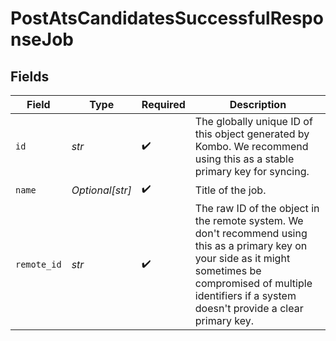 # PostAtsCandidatesSuccessfulResponseJob


## Fields

| Field                                                                                                                                                                                                                    | Type                                                                                                                                                                                                                     | Required                                                                                                                                                                                                                 | Description                                                                                                                                                                                                              |
| ------------------------------------------------------------------------------------------------------------------------------------------------------------------------------------------------------------------------ | ------------------------------------------------------------------------------------------------------------------------------------------------------------------------------------------------------------------------ | ------------------------------------------------------------------------------------------------------------------------------------------------------------------------------------------------------------------------ | ------------------------------------------------------------------------------------------------------------------------------------------------------------------------------------------------------------------------ |
| `id`                                                                                                                                                                                                                     | *str*                                                                                                                                                                                                                    | :heavy_check_mark:                                                                                                                                                                                                       | The globally unique ID of this object generated by Kombo. We recommend using this as a stable primary key for syncing.                                                                                                   |
| `name`                                                                                                                                                                                                                   | *Optional[str]*                                                                                                                                                                                                          | :heavy_check_mark:                                                                                                                                                                                                       | Title of the job.                                                                                                                                                                                                        |
| `remote_id`                                                                                                                                                                                                              | *str*                                                                                                                                                                                                                    | :heavy_check_mark:                                                                                                                                                                                                       | The raw ID of the object in the remote system. We don't recommend using this as a primary key on your side as it might sometimes be compromised of multiple identifiers if a system doesn't provide a clear primary key. |